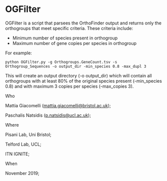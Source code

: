 # OGFilter
OGFilter is a script that parsees the OrthoFinder output and returns only the orthogroups that meet specific criteria.
These criteria include:
- Minimum number of species present in orthogroup
- Maximum number of gene copies per species in orthogroup

For example:

```
python OGFilter.py -g Orthogroups.GeneCount.tsv -s Orthogroup_Sequences -o output_dir -min_species 0.8 -max_dupl 3 
```

This will create an output directory (-o output_dir) which will contain all orthogroups with at least 80% of the original species present (-min_species 0.8) and with maximum 3 copies per species (-max_copies 3).


Who 

 Mattia Giacomelli (mattia.giacomelli@bristol.ac.uk); 
 
 Paschalis Natsidis (p.natsidis@ucl.ac.uk); 
 
 
Where 

 Pisani Lab, Uni Bristol; 
 
 Telford Lab, UCL;
 
 ITN IGNITE; 
  
  
When

 November 2019; 

